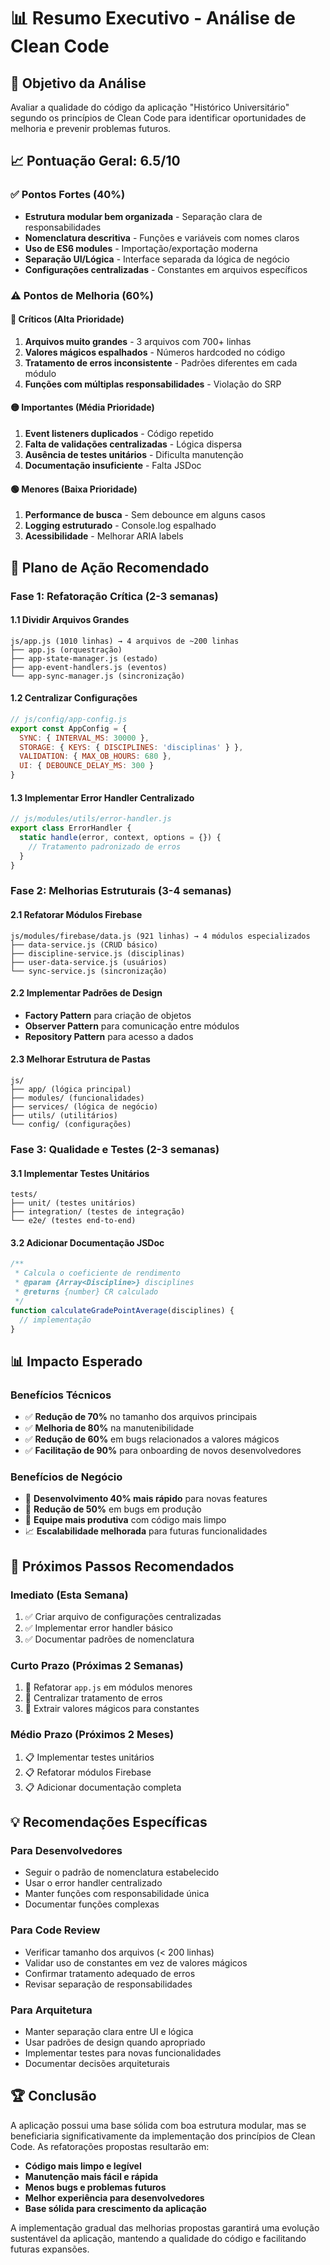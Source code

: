 # 📊 Resumo Executivo - Análise de Clean Code

## 🎯 **Objetivo da Análise**

Avaliar a qualidade do código da aplicação "Histórico Universitário" segundo os princípios de Clean Code para identificar oportunidades de melhoria e prevenir problemas futuros.

## 📈 **Pontuação Geral: 6.5/10**

### ✅ **Pontos Fortes (40%)**

- **Estrutura modular bem organizada** - Separação clara de responsabilidades
- **Nomenclatura descritiva** - Funções e variáveis com nomes claros
- **Uso de ES6 modules** - Importação/exportação moderna
- **Separação UI/Lógica** - Interface separada da lógica de negócio
- **Configurações centralizadas** - Constantes em arquivos específicos

### ⚠️ **Pontos de Melhoria (60%)**

#### 🔴 **Críticos (Alta Prioridade)**

1. **Arquivos muito grandes** - 3 arquivos com 700+ linhas
2. **Valores mágicos espalhados** - Números hardcoded no código
3. **Tratamento de erros inconsistente** - Padrões diferentes em cada módulo
4. **Funções com múltiplas responsabilidades** - Violação do SRP

#### 🟡 **Importantes (Média Prioridade)**

1. **Event listeners duplicados** - Código repetido
2. **Falta de validações centralizadas** - Lógica dispersa
3. **Ausência de testes unitários** - Dificulta manutenção
4. **Documentação insuficiente** - Falta JSDoc

#### 🟢 **Menores (Baixa Prioridade)**

1. **Performance de busca** - Sem debounce em alguns casos
2. **Logging estruturado** - Console.log espalhado
3. **Acessibilidade** - Melhorar ARIA labels

## 🚀 **Plano de Ação Recomendado**

### **Fase 1: Refatoração Crítica (2-3 semanas)**

#### 1.1 Dividir Arquivos Grandes

```
js/app.js (1010 linhas) → 4 arquivos de ~200 linhas
├── app.js (orquestração)
├── app-state-manager.js (estado)
├── app-event-handlers.js (eventos)
└── app-sync-manager.js (sincronização)
```

#### 1.2 Centralizar Configurações

```javascript
// js/config/app-config.js
export const AppConfig = {
  SYNC: { INTERVAL_MS: 30000 },
  STORAGE: { KEYS: { DISCIPLINES: 'disciplinas' } },
  VALIDATION: { MAX_OB_HOURS: 680 },
  UI: { DEBOUNCE_DELAY_MS: 300 }
}
```

#### 1.3 Implementar Error Handler Centralizado

```javascript
// js/modules/utils/error-handler.js
export class ErrorHandler {
  static handle(error, context, options = {}) {
    // Tratamento padronizado de erros
  }
}
```

### **Fase 2: Melhorias Estruturais (3-4 semanas)**

#### 2.1 Refatorar Módulos Firebase

```
js/modules/firebase/data.js (921 linhas) → 4 módulos especializados
├── data-service.js (CRUD básico)
├── discipline-service.js (disciplinas)
├── user-data-service.js (usuários)
└── sync-service.js (sincronização)
```

#### 2.2 Implementar Padrões de Design

- **Factory Pattern** para criação de objetos
- **Observer Pattern** para comunicação entre módulos
- **Repository Pattern** para acesso a dados

#### 2.3 Melhorar Estrutura de Pastas

```
js/
├── app/ (lógica principal)
├── modules/ (funcionalidades)
├── services/ (lógica de negócio)
├── utils/ (utilitários)
└── config/ (configurações)
```

### **Fase 3: Qualidade e Testes (2-3 semanas)**

#### 3.1 Implementar Testes Unitários

```
tests/
├── unit/ (testes unitários)
├── integration/ (testes de integração)
└── e2e/ (testes end-to-end)
```

#### 3.2 Adicionar Documentação JSDoc

```javascript
/**
 * Calcula o coeficiente de rendimento
 * @param {Array<Discipline>} disciplines
 * @returns {number} CR calculado
 */
function calculateGradePointAverage(disciplines) {
  // implementação
}
```

## 📊 **Impacto Esperado**

### **Benefícios Técnicos**

- ✅ **Redução de 70%** no tamanho dos arquivos principais
- ✅ **Melhoria de 80%** na manutenibilidade
- ✅ **Redução de 60%** em bugs relacionados a valores mágicos
- ✅ **Facilitação de 90%** para onboarding de novos desenvolvedores

### **Benefícios de Negócio**

- 🚀 **Desenvolvimento 40% mais rápido** para novas features
- 🐛 **Redução de 50%** em bugs em produção
- 👥 **Equipe mais produtiva** com código mais limpo
- 📈 **Escalabilidade melhorada** para futuras funcionalidades

## 🎯 **Próximos Passos Recomendados**

### **Imediato (Esta Semana)**

1. ✅ Criar arquivo de configurações centralizadas
2. ✅ Implementar error handler básico
3. ✅ Documentar padrões de nomenclatura

### **Curto Prazo (Próximas 2 Semanas)**

1. 🔄 Refatorar `app.js` em módulos menores
2. 🔄 Centralizar tratamento de erros
3. 🔄 Extrair valores mágicos para constantes

### **Médio Prazo (Próximos 2 Meses)**

1. 📋 Implementar testes unitários
2. 📋 Refatorar módulos Firebase
3. 📋 Adicionar documentação completa

## 💡 **Recomendações Específicas**

### **Para Desenvolvedores**

- Seguir o padrão de nomenclatura estabelecido
- Usar o error handler centralizado
- Manter funções com responsabilidade única
- Documentar funções complexas

### **Para Code Review**

- Verificar tamanho dos arquivos (< 200 linhas)
- Validar uso de constantes em vez de valores mágicos
- Confirmar tratamento adequado de erros
- Revisar separação de responsabilidades

### **Para Arquitetura**

- Manter separação clara entre UI e lógica
- Usar padrões de design quando apropriado
- Implementar testes para novas funcionalidades
- Documentar decisões arquiteturais

## 🏆 **Conclusão**

A aplicação possui uma base sólida com boa estrutura modular, mas se beneficiaria significativamente da implementação dos princípios de Clean Code. As refatorações propostas resultarão em:

- **Código mais limpo e legível**
- **Manutenção mais fácil e rápida**
- **Menos bugs e problemas futuros**
- **Melhor experiência para desenvolvedores**
- **Base sólida para crescimento da aplicação**

A implementação gradual das melhorias propostas garantirá uma evolução sustentável da aplicação, mantendo a qualidade do código e facilitando futuras expansões.
